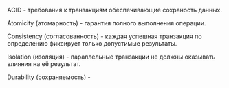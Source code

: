 ACID - требования к транзакциям обеспечивающие сохраность данных.


Atomicity (атомарность) - гарантия полного выполнения операции.

Consistency (согласованность) - каждая успешная транзакция по определению фиксирует только допустимые результаты.

Isolation (изоляция) - параллельные транзакции не должны оказывать влияния на её результат.

Durability (сохраняемость) -  
